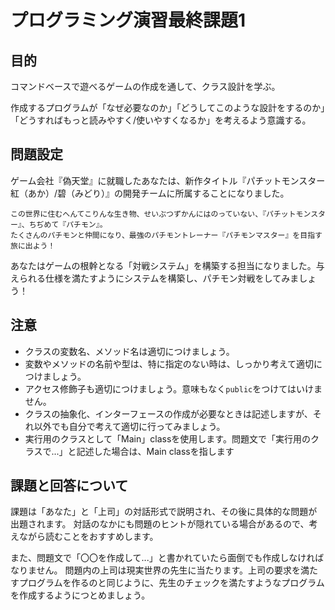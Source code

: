# プログラミング演習最終課題1

## 目的

コマンドベースで遊べるゲームの作成を通して、クラス設計を学ぶ。

作成するプログラムが「なぜ必要なのか」「どうしてこのような設計をするのか」「どうすればもっと読みやすく/使いやすくなるか」を考えるよう意識する。

## 問題設定

ゲーム会社『偽天堂』に就職したあなたは、新作タイトル『パチットモンスター 紅（あか）/碧（みどり）』の開発チームに所属することになりました。

```
この世界に住むへんてこりんな生き物、せいぶつずかんにはのっていない、『パチットモンスター』、ちぢめて『パチモン』。
たくさんのパチモンと仲間になり、最強のパチモントレーナー『パチモンマスター』を目指す旅に出よう！
```

あなたはゲームの根幹となる「対戦システム」を構築する担当になりました。与えられる仕様を満たすようにシステムを構築し、パチモン対戦をしてみましょう！

## 注意

- クラスの変数名、メソッド名は適切につけましょう。
- 変数やメソッドの名前や型は、特に指定のない時は、しっかり考えて適切につけましょう。
- アクセス修飾子も適切につけましょう。意味もなく`public`をつけてはいけません。
- クラスの抽象化、インターフェースの作成が必要なときは記述しますが、それ以外でも自分で考えて適切に行ってみましょう。
- 実行用のクラスとして「Main」classを使用します。問題文で「実行用のクラスで...」と記述した場合は、Main classを指します

## 課題と回答について

課題は「あなた」と「上司」の対話形式で説明され、その後に具体的な問題が出題されます。
対話のなかにも問題のヒントが隠れている場合があるので、考えながら読むことをおすすめします。

また、問題文で「〇〇を作成して...」と書かれていたら面倒でも作成しなければなりません。
問題内の上司は現実世界の先生に当たります。上司の要求を満たすプログラムを作るのと同じように、先生のチェックを満たすようなプログラムを作成するようにつとめましょう。
